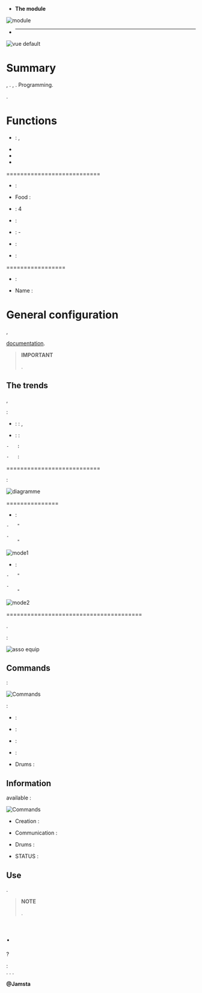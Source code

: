 -   **The module**

![module](images/etc4/module.jpg)

-   ****

![vue default](images/etc4/vue_default.jpg)

Summary 
======

,
. 
,
. 
Programming.



.

Functions 
=========

-    : ,
    

-   

-   

-   

 
===========================

-    : 

-   Food : 

-    : 4

-    : 

-    : -

-    : 

-    : 

 
=================

-    : 

-   Name : 

General configuration 
======================

,

[documentation](https://www.jeedom.fr/doc/documentation/plugins/edisio/en_US/edisio.html).

> **IMPORTANT**
>
> 
> .

The trends 
---------

,


:

-    :  : ,
    

-    :  :

    -   : 

    -   : 

 
===========================


 :

![diagramme](images/etc4/diagramme.jpg)

 
===============

-    :

    -   "

    -   
        "

![mode1](images/etc4/mode1.jpg)

-    :

    -   "

    -   
        "

![mode2](images/etc4/mode2.jpg)

 
=======================================



.

 :

![asso equip](images/etc4/asso_equip.jpg)

Commands 
---------


 :

![Commands](images/etc4/commandes.jpg)

 :

-    : 

-    : 

-    : 

-    : 

-   Drums : 

Information 
------------


available :

![Commands](images/etc4/infos.jpg)

-   Creation : 

-   Communication : 
    

-   Drums : 

-   STATUS : 

Use 
-----------


.

> **NOTE**
>
> .

. 
======

 ?

:   
    . .
    .

**@Jamsta**
